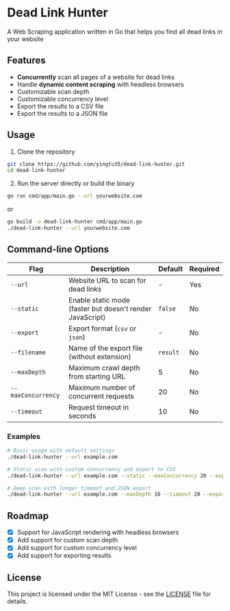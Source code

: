 # Dead Link Hunter
A Web Scraping application written in Go that helps you find all dead links in your website

## Features
- **Concurrently** scan all pages of a website for dead links
- Handle **dynamic content scraping** with headless browsers
- Customizable scan depth
- Customizable concurrency level
- Export the results to a CSV file
- Export the results to a JSON file

## Usage
1. Clone the repository
```bash
git clone https://github.com/yingtu35/dead-link-hunter.git
cd dead-link-hunter
```

2. Run the server directly or build the binary
```bash
go run cmd/app/main.go --url yourwebsite.com
```
or
```bash
go build -o dead-link-hunter cmd/app/main.go
./dead-link-hunter --url yourwebsite.com
```

## Command-line Options

| Flag | Description | Default | Required |
|------|-------------|---------|----------|
| `--url` | Website URL to scan for dead links | - | Yes |
| `--static` | Enable static mode (faster but doesn't render JavaScript) | `false` | No |
| `--export` | Export format (`csv` or `json`) | - | No |
| `--filename` | Name of the export file (without extension) | `result` | No |
| `--maxDepth` | Maximum crawl depth from starting URL | 5 | No |
| `--maxConcurrency` | Maximum number of concurrent requests | 20 | No |
| `--timeout` | Request timeout in seconds | 10 | No |

### Examples

```bash
# Basic usage with default settings
./dead-link-hunter --url example.com

# Static scan with custom concurrency and export to CSV
./dead-link-hunter --url example.com --static --maxConcurrency 20 --export csv

# Deep scan with longer timeout and JSON export
./dead-link-hunter --url example.com --maxDepth 10 --timeout 20 --export json --filename deep-scan
```

## Roadmap
- [X] Support for JavaScript rendering with headless browsers
- [X] Add support for custom scan depth
- [X] Add support for custom concurrency level
- [X] Add support for exporting results

## License
This project is licensed under the MIT License - see the [LICENSE](LICENSE) file for details.